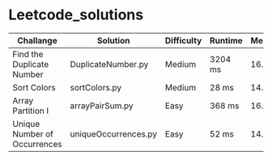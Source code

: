 # Leetcode_solutions

| Challange | Solution  | Difficulty  | Runtime  | Memory  |
| --- | --- | --- | --- | --- |
| Find the Duplicate Number | DuplicateNumber.py  | Medium  | 3204 ms | 16.4 MB |
| Sort Colors | sortColors.py | Medium  | 28 ms | 14.1 MB |
| Array Partition I | arrayPairSum.py | Easy  | 368 ms  | 16.9 MB |
|Unique Number of Occurrences | uniqueOccurrences.py  | Easy  | 52 ms | 14.3 MB |
